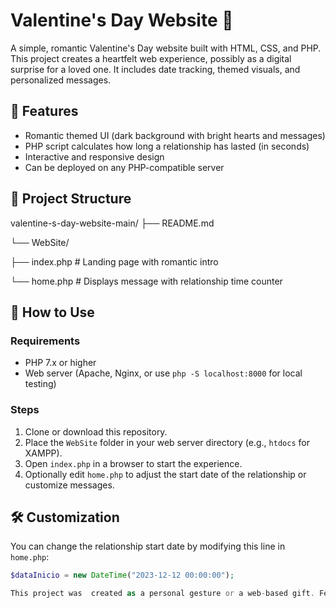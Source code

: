 # Valentine's Day Website 💖

A simple, romantic Valentine's Day website built with HTML, CSS, and PHP. This project creates a heartfelt web experience, possibly as a digital surprise for a loved one. It includes date tracking, themed visuals, and personalized messages.

## 🌟 Features

- Romantic themed UI (dark background with bright hearts and messages)
- PHP script calculates how long a relationship has lasted (in seconds)
- Interactive and responsive design
- Can be deployed on any PHP-compatible server

## 📁 Project Structure
valentine-s-day-website-main/
├── README.md

└── WebSite/

├── index.php # Landing page with romantic intro

└── home.php # Displays message with relationship time counter


## 🚀 How to Use

### Requirements

- PHP 7.x or higher
- Web server (Apache, Nginx, or use `php -S localhost:8000` for local testing)

### Steps

1. Clone or download this repository.
2. Place the `WebSite` folder in your web server directory (e.g., `htdocs` for XAMPP).
3. Open `index.php` in a browser to start the experience.
4. Optionally edit `home.php` to adjust the start date of the relationship or customize messages.

## 🛠 Customization

You can change the relationship start date by modifying this line in `home.php`:

```php
$dataInicio = new DateTime("2023-12-12 00:00:00");

This project was  created as a personal gesture or a web-based gift. Feel free to adapt it and spread the love in your own creative way!
